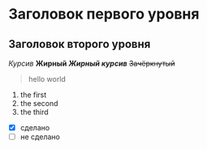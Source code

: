 # Заголовок первого уровня #
## Заголовок второго уровня
*Курсив*
**Жирный**
***Жирный курсив***
~~Зачёркнутый~~
> hello
> world
1. the first
2. the second
3. the third
- [x] сделано
- [ ] не сделано
